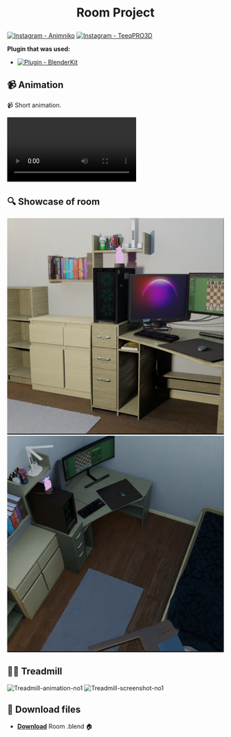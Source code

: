 # <p align="center">Room Project</p>

[![Instagram - Animniko](https://img.shields.io/static/v1?label=Instagram&message=AnimNiko&color=ff69b4&logo=github)](https://www.instagram.com/animniko/)
[![Instagram - TeeqPRO3D](https://img.shields.io/static/v1?label=Instagram&message=TeeqPRO&color=blueviolet&logo=github)](https://www.instagram.com/teeqpro3d/)

**Plugin that was used:**
-  [![Plugin - BlenderKit](https://img.shields.io/static/v1?label=Plugin&message=BlenderKit&color=green&logo=github)](https://www.blenderkit.com/get-blenderkit/)

## 📹 Animation

📹 Short animation.

![Animation1](https://github.com/TeeqPRO/Room_Project/blob/main/Files/Animations/Animation2.mp4)

## 🔍 Showcase of room

![Room-screenshot-no1](https://github.com/TeeqPRO/Room_Project/blob/main/Files/Images/Render1.jpg)
![Room-screenshot-no2](https://github.com/TeeqPRO/Room_Project/blob/main/Files/Images/Render2.jpg)

## 🏃‍♀️ Treadmill

![Treadmill-animation-no1](linktoimage)
![Treadmill-screenshot-no1](linktoimage)

## 🗼 Download files 

- [**Download**](https://drive.google.com/drive/folders/1wByBbrmoSwOeJ60nxYzwwk8Pn4y2UZjz?hl=pl) Room .blend 🏠
